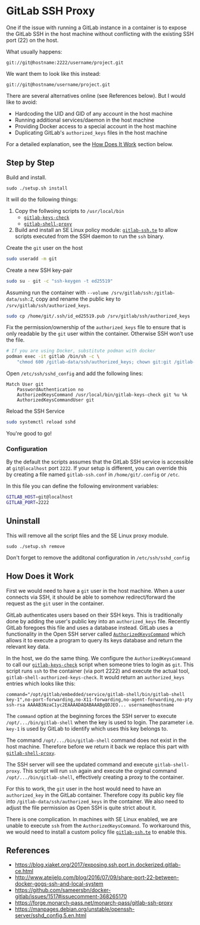 # GitLab SSH Proxy

One if the issue with running a GitLab instance in a container is to expose the GitLab SSH in the host machine without conflicting with the existing SSH port (22) on the host.

What usually happens:

```
git://git@hostname:2222/username/project.git  
```

We want them to look like this instead:

```
git://git@hostname/username/project.git  
```

There are several alternatives online (see References below). But I would like to avoid:
- Hardcoding the UID and GID of any account in the host machine
- Running additional services/daemon in the host machine
- Providing Docker access to a special account in the host machine
- Duplicating GitLab's `authorized_keys` files in the host machine

For a detailed explanation, see the [How Does It Work](#how-does-it-work) section below.

## Step by Step

Build and install.

```
sudo ./setup.sh install
```

It will do the following things:
1. Copy the follwoing scripts to `/usr/local/bin`
    - [`gitlab-keys-check`](gitlab-keys-check)
    - [`gitlab-shell-proxy`](gitlab-shell-proxy)
1. Build and install an SE Linux policy module: [`gitlab-ssh.te`](gitlab-ssh.te) to allow scripts executed from the SSH daemon to run the `ssh` binary.

Create the `git` user on the host

```bash
sudo useradd -m git
```

Create a new SSH key-pair

```bash
sudo su - git -c "ssh-keygen -t ed25519"
```

Assuming run the container with `--volume /srv/gitlab/ssh:/gitlab-data/ssh:Z`, copy and rename the public key to `/srv/gitlab/ssh/authorized_keys`.

```bash
sudo cp /home/git/.ssh/id_ed25519.pub /srv/gitlab/ssh/authorized_keys
```

Fix the permission/ownership of the `authorized_keys` file to ensure that is only readable by the `git` user within the container. Otherwise SSH won't use the file.

```bash
# If you are using Docker, substitute podman with docker
podman exec -it gitlab /bin/sh -c \
    "chmod 600 /gitlab-data/ssh/authorized_keys; chown git:git /gitlab-data/ssh/authorized_keys"
```

Open `/etc/ssh/sshd_config` and add the following lines:

```ssh-config
Match User git
    PasswordAuthentication no
    AuthorizedKeysCommand /usr/local/bin/gitlab-keys-check git %u %k
    AuthorizedKeysCommandUser git
```

Reload the SSH Service

```bash
sudo systemctl reload sshd
```

You're good to go!

### Configuration

By the default the scripts assumes that the GitLab SSH service is accessible at `git@localhost` port `2222`. If your setup is different, you can override this by creating a file named `gitlab-ssh.conf` in `/home/git/.config` or `/etc`.

In this file you can define the following environment variables:

```bash
GITLAB_HOST=git@localhost
GITLAB_PORT=2222
```

## Uninstall

This will remove all the script files and the SE Linux proxy module.

```
sudo ./setup.sh remove
```

Don't forget to remove the additonal configuration in `/etc/ssh/sshd_config`

## <a name="how-does-it-work"></a>How Does it Work

First we would need to have a `git` user in the host machine. When a user connects via SSH, it should be able to somehow redirect/forward the request as the `git` user in the container.

GitLab authenticates users based on their SSH keys. This is traditionally done by adding the user's public key into an `authorized_keys` file. Recently GitLab foregoes this file and uses a database instead. GitLab uses a functionality in the Open SSH server called [`AuthorizedKeysCommand`](https://manpages.debian.org/unstable/openssh-server/sshd_config.5.en.html#AuthorizedKeysCommand) which allows it to execute a program to query its keys database and return the relevant key data.

In the host, we do the same thing. We configure the `AuthorizedKeysCommand` to call our [`gitlab-keys-check`](gitlab-keys-check) script when someone tries to login as `git`. This script runs `ssh` to the container (via port 2222) and execute the actual tool, `gitlab-shell-authorized-keys-check`. It would return an `authorized_keys` entries which looks like this:

```
command="/opt/gitlab/embedded/service/gitlab-shell/bin/gitlab-shell key-1",no-port-forwarding,no-X11-forwarding,no-agent-forwarding,no-pty ssh-rsa AAAAB3NzaC1yc2EAAAADAQABAAABgQDJEO... username@hostname
```

The `command` option at the beginning forces the SSH server to execute `/opt/.../bin/gitlab-shell` when the key is used to login. The parameter i.e. `key-1` is used by GitLab to identify which uses this key belongs to.

The command `/opt/.../bin/gitlab-shell` command does not exist in the host machine. Therefore before we return it back we replace this part with [`gitlab-shell-proxy`](gitlab-shell-proxy).

The SSH server will see the updated command and execute `gitlab-shell-proxy`. This script will run `ssh` again and execute the orginal command `/opt/.../bin/gitlab-shell`, effectively creating a proxy to the container.

For this to work, the `git` user in the host would need to have an `authorized_key` in the GitLab container. Therefore copy its public key file into `/gitlab-data/ssh/authorized_keys` in the container. We also need to adjust the file permission as Open SSH is quite strict about it.

There is one complication. In machines with SE Linux enabled, we are unable to execute `ssh` from the `AuthorizedKeysCommand`. To workaround this, we would need to install a custom policy file [`gitlab-ssh.te`](gitlab-ssh.te) to enable this. 

## References
- https://blog.xiaket.org/2017/exposing.ssh.port.in.dockerized.gitlab-ce.html
- http://www.ateijelo.com/blog/2016/07/09/share-port-22-between-docker-gogs-ssh-and-local-system
- https://github.com/sameersbn/docker-gitlab/issues/1517#issuecomment-368265170
- https://forge.monarch-pass.net/monarch-pass/gitlab-ssh-proxy
- https://manpages.debian.org/unstable/openssh-server/sshd_config.5.en.html